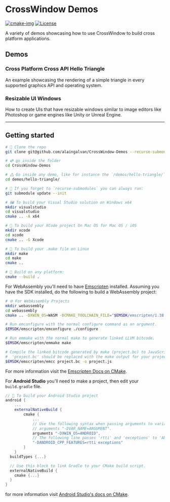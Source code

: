# CrossWindow Demos

[![cmake-img]][cmake-url]
[![License][license-img]][license-url]

A variety of demos showcasing how to use CrossWindow to build cross platform applications.

## Demos

### Cross Platform Cross API Hello Triangle

An example showcasing the rendering of a simple triangle in every supported graphics API and operating system. 

### Resizable UI Windows

How to create UIs that have resizable windows similar to image editors like Photoshop or game engines like Unity or Unreal Engine.

---

## Getting started

```bash
# 🐑 Clone the repo
git clone git@github.com/alaingalvan/CrossWindow-Demos --recurse-submodules

# 💿 go inside the folder
cd CrossWindow-Demos

# 🛆 Go inside any demo, like for instance the `/demos/hello-triangle/` folder:
cd demos/hello-triangle/

# 👯 If you forget to `recurse-submodules` you can always run:
git submodule update --init

# 🖼️ To build your Visual Studio solution on Windows x64
mkdir visualstudio
cd visualstudio
cmake .. -A x64

# 🍎 To build your XCode project On Mac OS for Mac OS / iOS
mkdir xcode
cd xcode
cmake .. -G Xcode

# 🐧 To build your .make file on Linux
mkdir make
cd make
cmake ..

# 🔨 Build on any platform:
cmake --build .
```
For WebAssembly you'll need to have [Emscripten](http://kripken.github.io/emscripten-site/docs/getting_started/downloads.html) installed. Assuming you have the SDK installed, do the following to build a WebAssembly project:

```bash
# 🌐 For WebAssembly Projects
mkdir webassembly
cd webassembly
cmake .. -DXWIN_OS=WASM -DCMAKE_TOOLCHAIN_FILE="$EMSDK/emscripten/1.38.1/cmake/Modules/Platform/Emscripten.cmake" -DCMAKE_BUILD_TYPE=Release

# Run emconfigure with the normal configure command as an argument.
$EMSDK/emscripten/emconfigure ./configure

# Run emmake with the normal make to generate linked LLVM bitcode.
$EMSDK/emscripten/emmake make

# Compile the linked bitcode generated by make (project.bc) to JavaScript.
#  'project.bc' should be replaced with the make output for your project (e.g. 'yourproject.so')
$EMSDK/emscripten/emcc project.bc -o project.js
```

For more information visit the [Emscripten Docs on CMake](https://kripken.github.io/emscripten-site/docs/compiling/Building-Projects.html#using-libraries).

For **Android Studio** you'll need to make a project, then edit your `build.gradle` file.

```groovy
// 🤖 To build your Android Studio project
android {
    ...
    externalNativeBuild {
        cmake {
            ...
            // Use the following syntax when passing arguments to variables:
            // arguments "-DVAR_NAME=ARGUMENT".
            arguments "-DXWIN_OS=ANDROID",
            // The following line passes 'rtti' and 'exceptions' to 'ANDROID_CPP_FEATURES'.
            "-DANDROID_CPP_FEATURES=rtti exceptions"
        }
    }
  buildTypes {...}

  // Use this block to link Gradle to your CMake build script.
  externalNativeBuild {
    cmake {...}
  }
}
```

for more information visit [Android Studio's docs on CMake](https://developer.android.com/ndk/guides/cmake).

[cmake-img]: https://img.shields.io/badge/cmake-3.6-1f9948.svg?style=flat-square
[cmake-url]: https://cmake.org/
[license-img]: https://img.shields.io/:license-mit-blue.svg?style=flat-square
[license-url]: https://opensource.org/licenses/MIT